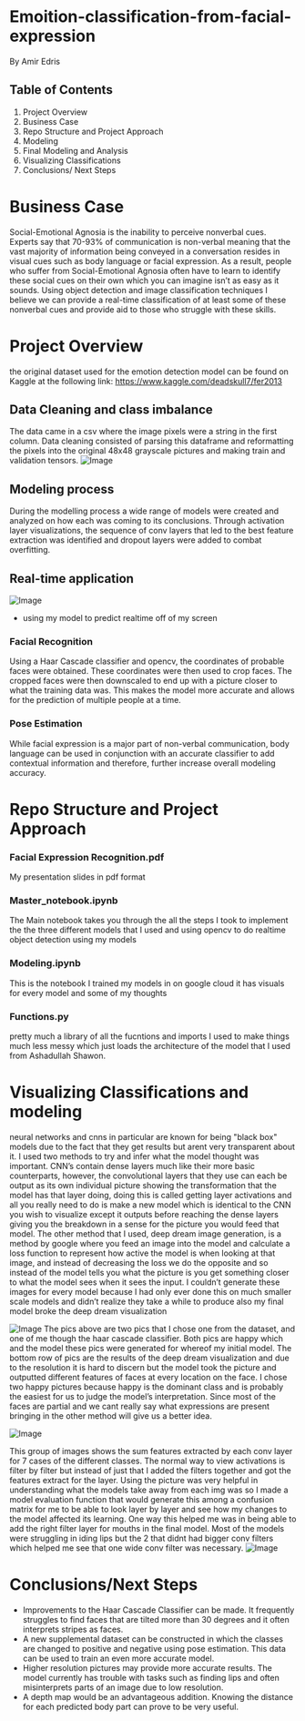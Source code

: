 # Emoition-classification-from-facial-expression
By Amir Edris 
## Table of Contents
1. Project Overview
1. Business Case 
1. Repo Structure and Project Approach
1. Modeling 
1. Final Modeling and Analysis
1. Visualizing Classifications
1. Conclusions/ Next Steps

# Business Case 
Social-Emotional Agnosia is the inability to perceive nonverbal cues. Experts say that 70-93% of communication is non-verbal meaning that the vast majority of information being conveyed in a conversation resides in visual cues such as body language or facial expression. As a result, people who suffer from Social-Emotional Agnosia often have to learn to identify these social cues on their own which you can imagine isn’t as easy as it sounds. Using object detection and image classification techniques I believe we can provide a real-time classification of at least some of these nonverbal cues and provide aid to those who struggle with these skills.


# Project Overview
the original dataset used for the emotion detection model can be found on Kaggle at the following link: https://www.kaggle.com/deadskull7/fer2013
## Data Cleaning and class imbalance
The data came in a csv where the image pixels were a string in the first column. Data cleaning consisted of parsing this dataframe and reformatting the pixels into the original 48x48 grayscale pictures and making train and validation tensors.
![Image](https://github.com/AmirMEdris/Facial-Expression-Recognition/blob/main/Pics/add_picture_matplotlib_figure.png)
## Modeling process
During the modelling process a wide range of models were created and analyzed on how each was coming to its conclusions. Through activation layer visualizations, the sequence of conv layers that led to the best feature extraction was identified and dropout layers were added to combat overfitting. 
## Real-time application
![Image](https://github.com/AmirMEdris/Facial-Expression-Recognition/blob/main/Pics/heat2.gif)
- using my model to predict realtime off of my screen
### Facial Recognition
Using a Haar Cascade classifier and opencv, the coordinates of probable faces were obtained. These coordinates were then used to crop faces. The cropped faces were then downscaled to end up with a picture closer to what the training data was. This makes the model more accurate and allows for the prediction of multiple people at a time. 
### Pose Estimation
While facial expression is a major part of non-verbal communication, body language can be used in conjunction with an accurate classifier to add contextual information and therefore, further increase overall modeling accuracy.


# Repo Structure and Project Approach
 ### Facial Expression Recognition.pdf
 My presentation slides in pdf format

 ### Master_notebook.ipynb
 The Main notebook takes you through the all the steps I took to implement the the three different models that I used and using opencv to do realtime object detection using my models
 ### Modeling.ipynb
 This is the notebook I trained my models in on google cloud it has visuals for every model and some of my thoughts
 ### Functions.py
 pretty much a library of all the fucntions and imports I used to make things much less messy which just loads the architecture of the model that I used from Ashadullah Shawon.

 

# Visualizing Classifications and modeling
neural networks and cnns in particular are known for being "black box" models due to the fact that they get results but arent very transparent about it. I used two methods to try and infer what the model thought was important. CNN’s contain dense layers much like their more basic counterparts, however, the convolutional layers that they use can each be output as its own individual picture showing the transformation that the model has that layer doing, doing this is called getting layer activations and all you really need to do is make a new model which is identical to the CNN you wish to visualize except it outputs before reaching the dense layers giving you the breakdown in a sense for the picture you would feed that model. The other method that I used, deep dream image generation, is a method by google where you feed an image into the model and calculate a loss function to represent how active the model is when looking at that image, and instead of decreasing the loss we do the opposite and so instead of the model tells you what the picture is you get something closer to what the model sees when it sees the input. I couldn’t generate these images for every model because I had only ever done this on much smaller scale models and didn’t realize they take a while to produce also my final model broke the deep dream visualization


![Image](https://github.com/AmirMEdris/Facial-Expression-Recognition/blob/main/Pics/Screen%20Shot%202020-11-12%20at%201.37.04%20PM.png)
The pics above are two pics that I chose one from the dataset, and one of me though the haar cascade classifier. Both pics are happy which and the model these pics were generated for whereof my initial model. The bottom row of pics are the results of the deep dream visualization and due to the resolution it is hard to discern but the model took the picture and outputted different features of faces at every location on the face. I chose two happy pictures because happy is the dominant class and is probably the easiest for us to judge the model’s interpretation. Since most of the faces are partial and we cant really say what expressions are present bringing in the other method will give us a better idea.

![Image](https://github.com/AmirMEdris/Facial-Expression-Recognition/blob/main/Pics/Screen%20Shot%202020-11-20%20at%2012.08.28%20PM.png)


This group of images shows the sum features extracted by each conv layer for 7 cases of the different classes. The normal way to view activations is filter by filter but instead of just that I added the filters together and got the features extract for the layer. Using the picture was very helpful in understanding what the models take away from each img was so I made a model evaluation function that would generate this among a confusion matrix for me to be able to look layer by layer and see how my changes to the model affected its learning. One way this helped me was in being able to add the right filter layer for mouths in the final model. Most of the models were struggling in iding lips but the 2 that didnt had bigger conv filters which helped me see that one wide conv filter was necessary. 
![Image](https://github.com/AmirMEdris/Facial-Expression-Recognition/blob/main/Pics/Screen%20Shot%202020-11-12%20at%202.59.05%20PM.png)

# Conclusions/Next Steps
- Improvements to the Haar Cascade Classifier can be made. It frequently struggles to find faces that are tilted more than 30 degrees and it often interprets stripes as faces. 
- A new supplemental dataset can be constructed in which the classes are changed to positive and negative using pose estimation. This data can be used to train an even more accurate model.
- Higher resolution pictures may provide more accurate results. The model currently has trouble with tasks such as finding lips and often misinterprets parts of an image due to low resolution. 
- A depth map would be an advantageous addition. Knowing the distance for each predicted body part can prove to be very useful.  
